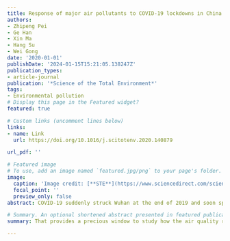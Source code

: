 ```yaml
---
title: Response of major air pollutants to COVID-19 lockdowns in China
authors:
- Zhipeng Pei
- Ge Han
- Xin Ma
- Hang Su
- Wei Gong
date: '2020-01-01'
publishDate: '2024-01-15T15:21:05.138247Z'
publication_types:
- article-journal
publication: '*Science of the Total Environment*'
tags:
- Environmental pollution
# Display this page in the Featured widget?
featured: true

# Custom links (uncomment lines below)
links:
- name: Link
  url: https://doi.org/10.1016/j.scitotenv.2020.140879

url_pdf: ''

# Featured image
# To use, add an image named `featured.jpg/png` to your page's folder.
image:
  caption: 'Image credit: [**STE**](https://www.sciencedirect.com/science/article/pii/S0048969720344089?via%3Dihub)'
  focal_point: ''
  preview_only: false
abstract: COVID-19 suddenly struck Wuhan at the end of 2019 and soon spread to the whole country and the rest of world in 2020. To mitigate the pandemic, China authority has taken unprecedentedly strict measures across the country. That provides a precious window to study how the air quality response to quick decline of anthropogenic emissions in terms of national scale, which would be critical basis to make atmospheric governance policies in the future. In this work, we utilized observations from both remote sensing and in-situ measurements to investigate impacts of COVID-19 lockdown on different air pollutions in different regions of China. It is witnessed that the PM2.5 concentrations exhibited distinct trends in different regions, despite of plunges of NO2 concentrations over the whole country. The steady HCHO concentration in urban area provides sufficient fuels for generations of tropospheric O3, leading to high concentrations of O3, especially when there is not enough NO to consume O3 via the titration effect. Moreover, the SO2 concentration kept steady at a low level regardless of cities. As a conclusion, the COVID-19 lockdown indeed helped reduce NO2 concentration. However, the atmospheric quality in urban areas of China has not improved overall due to lockdown measures. It underscores the significance of comprehensive control of atmospheric pollutants in cleaning air. Reducing VOCs (volatile organic compounds) concentrations in urban areas would be a critical mission for better air quality in the future.

# Summary. An optional shortened abstract presented in featured publication.
summary: That provides a precious window to study how the air quality response to quick decline of anthropogenic emissions in terms of national scale, which would be critical basis to make atmospheric governance policies in the future. 

---
```

